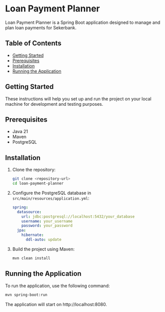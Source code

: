 # Loan Payment Planner

Loan Payment Planner is a Spring Boot application designed to manage and plan loan payments for Sekerbank.

## Table of Contents

- [Getting Started](#getting-started)
- [Prerequisites](#prerequisites)
- [Installation](#installation)
- [Running the Application](#running-the-application)

## Getting Started

These instructions will help you set up and run the project on your local machine for development and testing purposes.

## Prerequisites

- Java 21
- Maven
- PostgreSQL

## Installation

1. Clone the repository:

   ```sh
   git clone <repository-url>
   cd loan-payment-planner
   ```

2. Configure the PostgreSQL database in `src/main/resources/application.yml`:

   ```yaml
   spring:
     datasource:
       url: jdbc:postgresql://localhost:5432/your_database
       username: your_username
       password: your_password
     jpa:
       hibernate:
         ddl-auto: update
   ```

3. Build the project using Maven:
   ```sh
   mvn clean install
   ```

## Running the Application

To run the application, use the following command:

```sh
mvn spring-boot:run
```

The application will start on http://localhost:8080.
